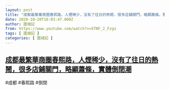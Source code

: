 ```yaml
---
layout: post
title: "成都最繁華商圈春熙路，人煙稀少，沒有了往日的熱鬧，很多店鋪關門，略顯蕭條，實體倒閉潮"
date: 2020-10-20T16:03:47.000Z
author: 圍城記
from: https://www.youtube.com/watch?v=5TNF_2_Fzgs
tags: [ 圍城記 ]
categories: [ 圍城記 ]
---
```

<!--1603209827000-->
[成都最繁華商圈春熙路，人煙稀少，沒有了往日的熱鬧，很多店鋪關門，略顯蕭條，實體倒閉潮](https://www.youtube.com/watch?v=5TNF_2_Fzgs)
------

<div>
#成都 #春熙路 #倒閉
</div>
